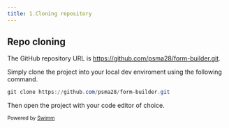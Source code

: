 ```yaml
---
title: 1.Cloning repository
---
```

## Repo cloning

The GitHub repository URL is <https://github.com/psma28/form-builder.git>.

Simply clone the project into your local dev enviroment using the following command.

```powershell
git clone https://github.com/psma28/form-builder.git
```

Then open the project with your code editor of choice.

<SwmMeta version="3.0.0" repo-id="Z2l0aHViJTNBJTNBZm9ybS1idWlsZGVyJTNBJTNBcHNtYTI4" repo-name="form-builder"><sup>Powered by [Swimm](https://app.swimm.io/)</sup></SwmMeta>
